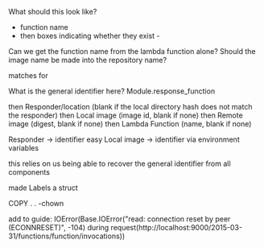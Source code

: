 What should this look like?
- function name
- then boxes indicating whether they exist - 

Can we get the function name from the lambda function alone?
Should the image name be made into the repository name?

matches for 

What is the general identifier here? Module.response_function

then Responder/location (blank if the local directory hash does not match the responder)
then Local image (image id, blank if none)
then Remote image (digest, blank if none)
then Lambda Function (name, blank if none)

Responder -> identifier easy
Local image -> identifier via environment variables

this relies on us being able to recover the general identifier from all components

made Labels a struct

COPY . . -chown

add to guide:
    IOError(Base.IOError("read: connection reset by peer (ECONNRESET)", -104) during request(http://localhost:9000/2015-03-31/functions/function/invocations))

